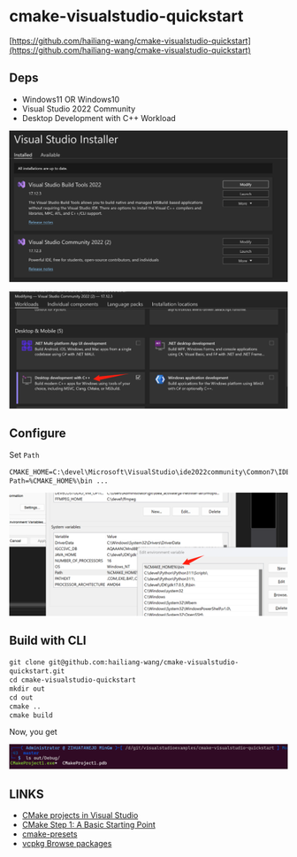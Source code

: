 # cmake-visualstudio-quickstart
[https://github.com/hailiang-wang/cmake-visualstudio-quickstart](https://github.com/hailiang-wang/cmake-visualstudio-quickstart)


## Deps

* Windows11 OR Windows10
* Visual Studio 2022 Community
* Desktop Development with C++ Workload

![](./assets/screenshot_20250113083609.png)

![](./assets/screenshot_20250113083708.png)

## Configure

Set `Path`

```
CMAKE_HOME=C:\devel\Microsoft\VisualStudio\ide2022community\Common7\IDE\CommonExtensions\Microsoft\CMake\CMake
Path=%CMAKE_HOME%\bin ...
```

![](./assets/screenshot_20250113083418.png)

## Build with CLI

```
git clone git@github.com:hailiang-wang/cmake-visualstudio-quickstart.git
cd cmake-visualstudio-quickstart
mkdir out
cd out
cmake ..
cmake build
```

Now, you get 

![](./assets/screenshot_20250113083920.png)

## LINKS

* [CMake projects in Visual Studio](https://learn.microsoft.com/en-us/cpp/build/cmake-projects-in-visual-studio?view=msvc-170)
* [CMake Step 1: A Basic Starting Point](https://cmake.org/cmake/help/latest/guide/tutorial/A%20Basic%20Starting%20Point.html#)
* [cmake-presets](https://cmake.org/cmake/help/latest/manual/cmake-presets.7.html)
* [vcpkg Browse packages](https://vcpkg.io/en/packages?query=)